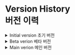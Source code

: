 # Version History <br> 버전 이력

<!-- 초기 -->
<details>
<summary>Initial version 초기 버전</summary>

### 0.1 ver
- 최초 버전, 그러나 모바일 최적화 등 여러 문제점 발생<br>
- Initial version, but mobile optimization, and other issues

### 0.2 ver
- 발전된 버전. 그러나 개발 때와 달리 실제 테스트에서 문제를 겪으며 개발 중단<br>
- Advanced version; however, unlike when it was developed, it experienced problems in real-world testing and discontinued development
</details>

<!-- 베타 -->
<details>
<summary>Beta verion 베타 버전</summary>

### 0.3 ver
- 0.2 버전의 UI는 그대로 부트스트랩으로 개발하여 더 발전된 모습, 블로그 추가
- The 0.2 version of UI remains the same, developed with BootStrap to make it look more advanced, Add the blog
</details>

<!-- 메인 -->
<details>
<summary>Main verion 메인 버전</summary>

### 0.31 ver
- 블로그와 Docs(페이지 모음)까지 추가하여 첫 메인 버전이 되었다.
- It became the first main version by adding a blog and Docs (a collection of pages).

### 1.0 ver
- 첫 정식 버전, 오타 수정 및 UI 변경/추가 등
- Misunderstanding fixes and UI changes/adds, etc.

V1.1 -Fixed UI, UI수정
</details>
